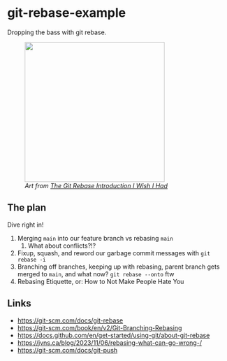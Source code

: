 # git-rebase-example

Dropping the bass with git rebase.

<figure>
  <img
    alt=""
    height="320"
    loading="lazy"
    src="https://res.cloudinary.com/practicaldev/image/fetch/s--hoIMx6MM--/c_limit%2Cf_auto%2Cfl_progressive%2Cq_auto%2Cw_800/https://thepracticaldev.s3.amazonaws.com/i/7qzryt6xov0hcsmek83n.jpg"
    width="auto"
  />
  <figcaption>
    <i>Art from <a href="https://dev.to/maxwell_dev/the-git-rebase-introduction-i-wish-id-had">The Git Rebase Introduction I Wish I Had</a></i>
  </figcaption>
</figure>

## The plan

Dive right in!

1. Merging `main` into our feature branch vs rebasing `main`
   1. What about conflicts?!?
1. Fixup, squash, and reword our garbage commit messages with `git rebase -i`
1. Branching off branches, keeping up with rebasing, parent branch gets merged
   to `main`, and what now? `git rebase --onto` ftw
1. Rebasing Etiquette, or: How to Not Make People Hate You

## Links

* https://git-scm.com/docs/git-rebase
* https://git-scm.com/book/en/v2/Git-Branching-Rebasing
* https://docs.github.com/en/get-started/using-git/about-git-rebase
* https://jvns.ca/blog/2023/11/06/rebasing-what-can-go-wrong-/
* https://git-scm.com/docs/git-push

